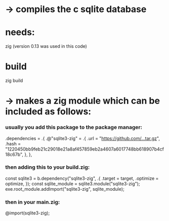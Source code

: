 # -> compiles the c sqlite database

# needs:

zig (version 0.13 was used in this code)

# build

zig build

# -> makes a zig module which can be included as follows:

### usually you add this package to the package manager:

.dependencies = .{
.@"sqlite3-zig" = .{
.url = "https://github.com/...tar.gz",
.hash = "1220450bb9feb21c29018e21a8af457859eb2a4607a6017748bb618907b4cf18c67b",
},
},

### then adding this to your build.zig:

const sqlite3 = b.dependency("sqlite3-zig", .{
.target = target,
.optimize = optimize,
});
const sqlite_module = sqlite3.module("sqlite3-zig");
exe.root_module.addImport("sqlite3-zig", sqlite_module);

### then in your main.zig:  
@import(sqlite3-zig);
